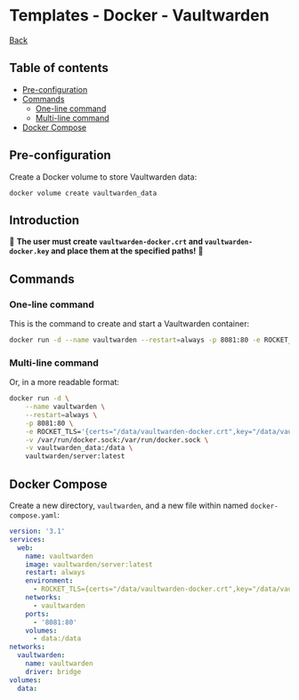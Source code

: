 # Templates - Docker - Vaultwarden

[Back](../README.md)

## Table of contents

- [Pre-configuration](#pre-configuration)
- [Commands](#commands)
    - [One-line command](#one-line-command)
    - [Multi-line command](#multi-line-command)
- [Docker Compose](#docker-compose)

## Pre-configuration

Create a Docker volume to store Vaultwarden data:

```
docker volume create vaultwarden_data
```

## Introduction

🚨 **The user must create `vaultwarden-docker.crt` and `vaultwarden-docker.key` and place them at the specified paths!** 🚨

## Commands

### One-line command

This is the command to create and start a Vaultwarden container:

```bash
docker run -d --name vaultwarden --restart=always -p 8081:80 -e ROCKET_TLS='{certs="/data/vaultwarden-docker.crt",key="/data/vaultwarden-docker.key"}' -v /var/run/docker.sock:/var/run/docker.sock -v vaultwarden_data:/data vaultwarden/server:latest
```

### Multi-line command

Or, in a more readable format:

```bash
docker run -d \
    --name vaultwarden \
    --restart=always \
    -p 8081:80 \
    -e ROCKET_TLS='{certs="/data/vaultwarden-docker.crt",key="/data/vaultwarden-docker.key"}' \
    -v /var/run/docker.sock:/var/run/docker.sock \
    -v vaultwarden_data:/data \
    vaultwarden/server:latest
```

## Docker Compose

Create a new directory, `vaultwarden`, and a new file within named `docker-compose.yaml`:

```yaml
version: '3.1'
services:
  web:
    name: vaultwarden
    image: vaultwarden/server:latest
    restart: always
    environment:
      - ROCKET_TLS={certs="/data/vaultwarden-docker.crt",key="/data/vaultwarden-docker.key"}
    networks:
      - vaultwarden
    ports:
      - '8081:80'
    volumes:
      - data:/data
networks:
  vaultwarden:
    name: vaultwarden
    driver: bridge
volumes:
  data:
```
